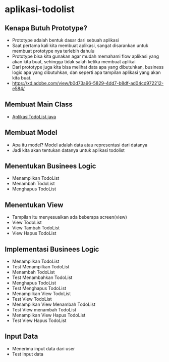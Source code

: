 # aplikasi-todolist

## Kenapa Butuh Prototype?

- Prototype adalah bentuk dasar dari sebuah aplikasi
- Saat pertama kali kita membuat aplikasi, sangat disarankan untuk membuat prototype nya terlebih dahulu
- Prototype bisa kita gunakan agar mudah memahami flow aplikasi yang akan kita buat, sehingga tidak salah ketika membuat
  aplikai
- Dari prototype juga kita bisa melihat data apa yang dibutuhkan, business logic apa yang dibutuhkan, dan seperti apa
  tampilan aplikasi yang akan kita buat.
- https://xd.adobe.com/view/b0d73a96-5829-4dd7-b8df-ad04cd972212-e584/

## Membuat Main Class

- [AplikasiTodoList.java](src/AplikasiTodoList.java)

## Membuat Model

- Apa itu model? Model adalah data atau representasi dari datanya
- Jadi kita akan tentukan datanya untuk aplikasi todolist

## Menentukan Businees Logic

- Menampilkan TodoList
- Menambah TodoList
- Menghapus TodoList

## Menentukan View

- Tampilan itu menyesuaikan ada beberapa screen(view)
- View TodoList
- View Tambah TodoList
- View Hapus TodoList

## Implementasi Businees Logic

- Menampilkan TodoList
- Test Menampilkan TodoList
- Menambah TodoList
- Test Menambahkan TodoList
- Menghapus TodoList
- Test Menghapus TodoList
- Menampilkan View TodoList
- Test View TodoList
- Menampilkan View Menambah TodoList
- Test View menambah TodoList
- Menampilkan View Hapus TodoList
- Test View Hapus TodoList

## Input Data

- Menerima input data dari user
- Test Input data
